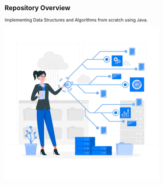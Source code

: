## Repository Overview
Implementing Data Structures and Algorithms from scratch using Java.

![DSA](https://github.com/Megha1001/Megha1001/blob/main/readme-resources/dsa-banner.png)
